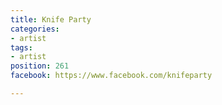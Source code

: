```yaml
---
title: Knife Party
categories:
- artist
tags:
- artist
position: 261
facebook: https://www.facebook.com/knifeparty

---
```


